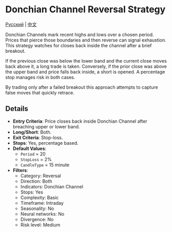 # Donchian Channel Reversal Strategy
[Русский](README_ru.md) | [中文](README_zh.md)
 
Donchian Channels mark recent highs and lows over a chosen period. Prices that pierce those boundaries and then reverse can signal exhaustion. This strategy watches for closes back inside the channel after a brief breakout.

If the previous close was below the lower band and the current close moves back above it, a long trade is taken. Conversely, if the prior close was above the upper band and price falls back inside, a short is opened. A percentage stop manages risk in both cases.

By trading only after a failed breakout this approach attempts to capture false moves that quickly retrace.

## Details

- **Entry Criteria**: Price closes back inside Donchian Channel after breaching upper or lower band.
- **Long/Short**: Both.
- **Exit Criteria**: Stop-loss.
- **Stops**: Yes, percentage based.
- **Default Values**:
  - `Period` = 20
  - `StopLoss` = 2%
  - `CandleType` = 15 minute
- **Filters**:
  - Category: Reversal
  - Direction: Both
  - Indicators: Donchian Channel
  - Stops: Yes
  - Complexity: Basic
  - Timeframe: Intraday
  - Seasonality: No
  - Neural networks: No
  - Divergence: No
  - Risk level: Medium
